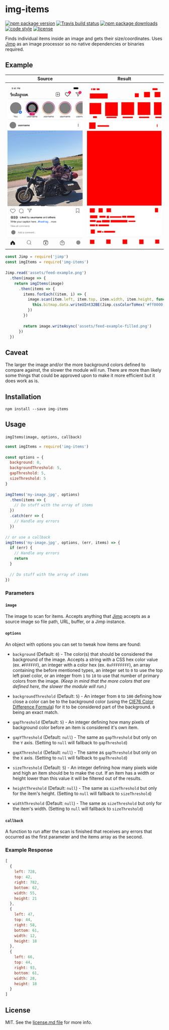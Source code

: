 # img-items

[![npm package version](https://img.shields.io/npm/v/img-items.svg?style=flat-square)](https://www.npmjs.com/package/img-items)
[![Travis build status](https://img.shields.io/travis/com/kodie/img-items.svg?style=flat-square)](https://travis-ci.com/kodie/img-items)
[![npm package downloads](https://img.shields.io/npm/dt/img-items.svg?style=flat-square)](https://www.npmjs.com/package/img-items)
[![code style](https://img.shields.io/badge/code_style-standard-yellow.svg?style=flat-square)](https://github.com/standard/standard)
[![license](https://img.shields.io/github/license/kodie/img-items.svg?style=flat-square)](license.md)

Finds individual items inside an image and gets their size/coordinates. Uses [Jimp] as an image processor so no native dependencies or binaries required.

## Example

| Source                       | Result                              |
:-----------------------------:|:------------------------------------:
| ![](assets/feed-example.png) | ![](assets/feed-example-filled.png) |

```js
const Jimp = require('jimp')
const imgItems = require('img-items')

Jimp.read('assets/feed-example.png')
  .then(image => {
    return imgItems(image)
      .then(items => {
        items.forEach((item, i) => {
          image.scan(item.left, item.top, item.width, item.height, function (x, y, idx) {
            this.bitmap.data.writeUInt32BE(Jimp.cssColorToHex('#ff0000'), idx, true)
          })
        })

        return image.writeAsync('assets/feed-example-filled.png')
      })
  })
```

## Caveat

The larger the image and/or the more background colors defined to compare against, the slower the module will run. There are more than likely some things that could be approved upon to make it more efficient but it does work as is.

## Installation

```shell
npm install --save img-items
```

## Usage

`imgItems(image, options, callback)`

```js
const imgItems = require('img-items')

const options = {
  background: 0,
  backgroundThreshold: 5,
  gapThreshold: 5,
  sizeThreshold: 5
}

imgItems('my-image.jpg', options)
  .then(items => {
    // Do stuff with the array of items
  })
  .catch(err => {
    // Handle any errors
  })

// or use a callback
imgItems('my-image.jpg', options, (err, items) => {
  if (err) {
    // Handle any errors
    return
  }

  // Do stuff with the array of items
})
```

### Parameters

#### `image`

The image to scan for items. Accepts anything that [Jimp] accepts as a source image so file path, URL, buffer, or a Jimp instance.

#### `options`

An object with options you can set to tweak how items are found:

  * `background` (Default: `0`) - The color(s) that should be considered the background of the image. Accepts a string with a CSS hex color value (ex. `#FFFFFF`), an integer with a color hex (ex. `0xFFFFFFFF`), an array containing the before mentioned types, an integer set to `0` to use the top left pixel color, or an integer from `1` to `10` to use that number of primary colors from the image. *(Keep in mind that the more colors that are defined here, the slower the module will run.)*

  * `backgroundThreshold` (Default: `5`) - An integer from `0` to `100` defining how close a color can be to the background color (using the [CIE76 Color Difference Formula](https://en.wikipedia.org/wiki/Color_difference#CIE76)) for it to be considered part of the background. `0` being an exact match.

  * `gapThreshold` (Default: `5`) - An integer defining how many pixels of background color before an item is considered it's own item.

  * `gapYThreshold` (Default: `null`) - The same as `gapThreshold` but only on the `Y` axis. (Setting to `null` will fallback to `gapThreshold`)

  * `gapXThreshold` (Default: `null`) - The same as `gapThreshold` but only on the `X` axis. (Setting to `null` will fallback to `gapThreshold`)

  * `sizeThreshold` (Default: `5`) - An integer defining how many pixels wide and high an item should be to make the cut. If an item has a width or height lower than this value it will be filtered out of the results.

  * `heightThreshold` (Default: `null`) - The same as `sizeThreshold` but only for the item's height. (Setting to `null` will fallback to `sizeThreshold`)

  * `widthThreshold` (Default: `null`) - The same as `sizeThreshold` but only for the item's width. (Setting to `null` will fallback to `sizeThreshold`)

#### `callback`

A function to run after the scan is finished that receives any errors that occurred as the first parameter and the items array as the second.

### Example Response

```js
[
  {
    left: 728,
    top: 42,
    right: 782,
    bottom: 62,
    width: 55,
    height: 21
  },
  {
    left: 47,
    top: 44,
    right: 58,
    bottom: 61,
    width: 12,
    height: 18
  },
  {
    left: 66,
    top: 44,
    right: 93,
    bottom: 61,
    width: 28,
    height: 18
  }
]
```

## License
MIT. See the [license.md file](license.md) for more info.

[Jimp]: https://www.npmjs.com/package/jimp
